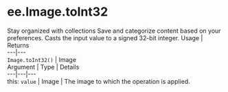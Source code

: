  
#  ee.Image.toInt32
Stay organized with collections  Save and categorize content based on your preferences. 
Casts the input value to a signed 32-bit integer. Usage | Returns  
---|---  
`Image.toInt32()` | Image  
Argument | Type | Details  
---|---|---  
this: `value` | Image | The image to which the operation is applied.  
